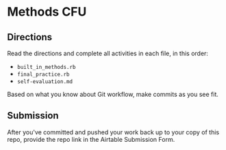 # Methods CFU

## Directions

Read the directions and complete all activities in each file, in this order:
- `built_in_methods.rb`
- `final_practice.rb`
- `self-evaluation.md`

Based on what you know about Git workflow, make commits as you see fit.

## Submission

After you've committed and pushed your work back up to your copy of this repo, provide the repo link in the Airtable Submission Form.
